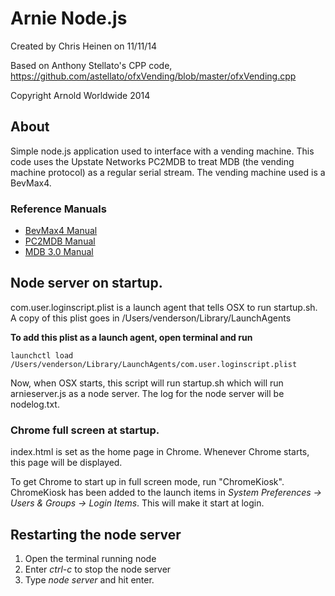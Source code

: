 # Arnie Node.js #

Created by Chris Heinen on 11/11/14

Based on Anthony Stellato's CPP code, https://github.com/astellato/ofxVending/blob/master/ofxVending.cpp

Copyright Arnold Worldwide 2014

## About ##

Simple node.js application used to interface with a vending machine. This code uses the Upstate Networks PC2MDB to treat MDB (the vending machine protocol) as a regular serial stream. The vending machine used is a BevMax4.

### Reference Manuals ###

* [BevMax4 Manual](https://www.azdes.gov/InternetFiles/RSAVendingManuals/pdf/bevmax_4_5800_operators_manual.pdf)
* [PC2MDB Manual](https://www.google.com/url?sa=t&rct=j&q=&esrc=s&source=web&cd=2&cad=rja&uact=8&ved=0CCQQFjAB&url=http%3A%2F%2Fwww.upstatenetworks.com%2FPC2MDB%25202.06.pdf&ei=zntiVMTzBtWOsQTiwIH4BQ&usg=AFQjCNFRTs-Xoj7P9dX0MdlXGnSIFLRoOg&sig2=p43bksXuZwguvxwFtkdTkQ&bvm=bv.79189006,d.cWc)
* [MDB 3.0 Manual](http://www.vending.org/technical/MDB_3.0.pdf)

## Node server on startup. ##

com.user.loginscript.plist is a launch agent that tells OSX to run startup.sh. A copy of this plist goes in /Users/venderson/Library/LaunchAgents

**To add this plist as a launch agent, open terminal and run**

`launchctl load /Users/venderson/Library/LaunchAgents/com.user.loginscript.plist`

Now, when OSX starts, this script will run startup.sh which will run arnieserver.js as a node server. The log for the node server will be nodelog.txt.


### Chrome full screen at startup. ####


index.html is set as the home page in Chrome. Whenever Chrome starts, this page will be displayed.

To get Chrome to start up in full screen mode, run "ChromeKiosk". ChromeKiosk has been added to the launch items in *System Preferences -> Users & Groups -> Login Items*. This will make it start at login.

## Restarting the node server ##
1. Open the terminal running node
2. Enter *ctrl-c* to stop the node server
3. Type *node server* and hit enter.
